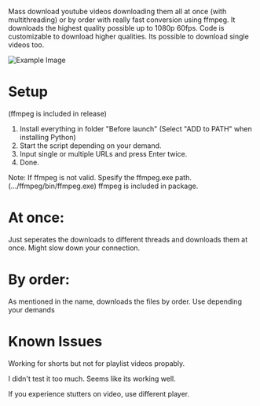 Mass download youtube videos downloading them all at once (with multithreading) or by order with really fast conversion using ffmpeg.
It downloads the highest quality possible up to 1080p 60fps. Code is customizable to download higher qualities.
Its possible to download single videos too.

![Example Image](https://cdn.discordapp.com/attachments/1080953525737111562/1089447546495184966/Screenshot_3.png)

# Setup
(ffmpeg is included in release)
1. Install everything in folder "Before launch" (Select "ADD to PATH" when installing Python)
2. Start the script depending on your demand.
3. Input single or multiple URLs and press Enter twice.
4. Done.

Note: If ffmpeg is not valid. Spesify the ffmpeg.exe path. (.../ffmpeg/bin/ffmpeg.exe) ffmpeg is included in package.

# At once: 

Just seperates the downloads to different threads and downloads them at once. Might slow down your connection.

# By order:

As mentioned in the name, downloads the files by order. Use depending your demands


# Known Issues
Working for shorts but not for playlist videos propably.

I didn't test it too much. Seems like its working well.

If you experience stutters on video, use different player.
